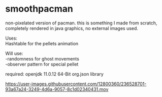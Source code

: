# smoothpacman
non-pixelated version of pacman. this is something I made from scratch, completely rendered in java graphics, no external images used.

Uses:\
Hashtable for the pellets animation

Will use:\
-randomness for ghost movements\
-observer pattern for special pellet

required:
openjdk 11.0.12 64-Bit
org.json library

https://user-images.githubusercontent.com/12800360/236528701-93a67a24-3249-4d6a-9057-8c1d02340431.mov

